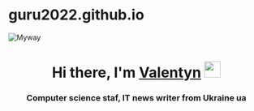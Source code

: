 # guru2022.github.io
<img src="https://vgif.ru/gifs/153/vgif-ru-23185.gif" alt="Myway">
<h1 align="center">Hi there, I'm <a href="https://daniilshat.ru/" target="_blank">Valentyn</a> 
<img src="https://github.com/blackcater/blackcater/raw/main/images/Hi.gif" height="32"/></h1>
<h3 align="center">Computer science staf, IT news writer from Ukraine ua</h3>
